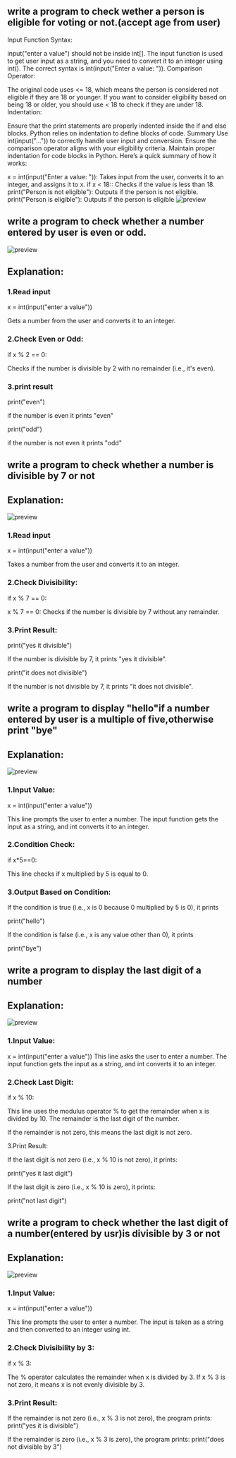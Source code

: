 ## **write a program to check wether a person is eligible for voting or not.(accept age from user)**
Input Function Syntax:

input("enter a value") should not be inside int[]. The input function is used to get user input as a string, and you need to convert it to an integer using int(). The correct syntax is int(input("Enter a value: ")).
Comparison Operator:

The original code uses <= 18, which means the person is considered not eligible if they are 18 or younger. If you want to consider eligibility based on being 18 or older, you should use < 18 to check if they are under 18.
Indentation:

Ensure that the print statements are properly indented inside the if and else blocks. Python relies on indentation to define blocks of code.
Summary
Use int(input("...")) to correctly handle user input and conversion.
Ensure the comparison operator aligns with your eligibility criteria.
Maintain proper indentation for code blocks in Python.
Here’s a quick summary of how it works:

x = int(input("Enter a value: ")): Takes input from the user, converts it to an integer, and assigns it to x.
if x < 18:: Checks if the value is less than 18.
print("Person is not eligible"): Outputs if the person is not eligible.
print("Person is eligible"): Outputs if the person is eligible
![preview](images.png/image1.png)




## **write a program to check whether a number entered by user is even or odd.** 
![preview](images.png/image2.png)
## Explanation:
### 1.Read input

x = int(input("enter a value"))

Gets a number from the user and converts it to an integer.

### 2.Check Even or Odd:


if x % 2 == 0:

 Checks if the number is divisible by 2 with no remainder (i.e., it's even).


 ### 3.print result

 print("even")

 if the number is even it prints "even"

 print("odd")

if the number is not even it prints "odd"


## **write a program to check whether a number is divisible by 7 or not**

## Explanation:
![preview](images.png/image3.png)

### 1.Read input


x = int(input("enter a value"))

Takes a number from the user and converts it to an integer.

### 2.Check Divisibility:

if x % 7 == 0:

x % 7 == 0: Checks if the number is divisible by 7 without any remainder.
### 3.Print Result:

print("yes it divisible")

If the number is divisible by 7, it prints "yes it divisible".

print("it does not divisible")

If the number is not divisible by 7, it prints "it does not divisible".

## **write a program to display "hello"if a number entered by user is a multiple of five,otherwise print "bye"**
## Explanation:
![preview](images.png/image4.png)
### 1.Input Value:


x = int(input("enter a value"))


This line prompts the user to enter a number. The input function gets the input as a string, and int converts it to an integer.

### 2.Condition Check:


if x*5==0:

This line checks if x multiplied by 5 is equal to 0.

### 3.Output Based on Condition:


If the condition is true (i.e., x is 0 because 0 multiplied by 5 is 0), it prints

print("hello")

If the condition is false (i.e., x is any value other than 0), it prints

print("bye")


## **write a program to display the last digit of a number**
## Explanation:
![preview](images.png/image5.png)
### 1.Input Value:

x = int(input("enter a value"))
This line asks the user to enter a number. The input function gets the input as a string, and int converts it to an integer.
### 2.Check Last Digit:

if x % 10:

This line uses the modulus operator % to get the remainder when x is divided by 10. The remainder is the last digit of the number.

If the remainder is not zero, this means the last digit is not zero.

3.Print Result:

If the last digit is not zero (i.e., x % 10 is not zero), it prints:

print("yes it last digit")

If the last digit is zero (i.e., x % 10 is zero), it prints:

print("not last digit")

## **write a program to check whether the last digit of a number(entered by usr)is divisible by 3 or not**
## Explanation:
![preview](images.png/image6.png)

### 1.Input Value:

x = int(input("enter a value"))

This line prompts the user to enter a number. The input is taken as a string and then converted to an integer using int.
### 2.Check Divisibility by 3:


if x % 3:

The % operator calculates the remainder when x is divided by 3.
If x % 3 is not zero, it means x is not evenly divisible by 3.
### 3.Print Result:

If the remainder is not zero (i.e., x % 3 is not zero), the program prints:
print("yes it is divisible")

If the remainder is zero (i.e., x % 3 is zero), the program prints:
print("does not divisible by 3")



























